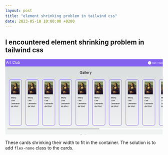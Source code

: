 ```yaml
---
layout: post
title: "element shrinking problem in tailwind css" 
date: 2023-05-18 10:00:00 +0200
---
```


## I encountered element shrinking problem in tailwind css

![element shrinking problem](docs/assets/tailwind-shrinking-elements.png)

These cards shrinking their width to fit in the container.
The solution is to add `flex-none` class to the cards.



